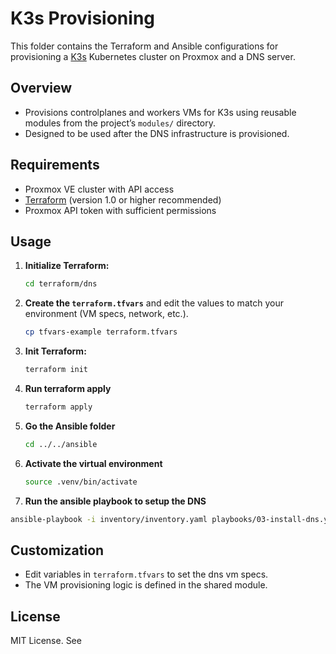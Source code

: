 # K3s Provisioning

This folder contains the Terraform and Ansible configurations for provisioning a [K3s](https://k3s.io/) Kubernetes cluster on Proxmox and a DNS server.

## Overview

- Provisions controlplanes and workers VMs for K3s using reusable modules from the project’s `modules/` directory.
- Designed to be used after the DNS infrastructure is provisioned.

## Requirements
- Proxmox VE cluster with API access
- [Terraform](https://www.terraform.io/) (version 1.0 or higher recommended)
- Proxmox API token with sufficient permissions

## Usage

1. **Initialize Terraform:**
   ```sh
   cd terraform/dns 
   ```
2. **Create the `terraform.tfvars`** and edit the values to match your environment (VM specs, network, etc.).
   ```sh
   cp tfvars-example terraform.tfvars
   ``` 
3. **Init Terraform:**
   ```sh
   terraform init
   ```
4. **Run terraform apply**
   ```sh
   terraform apply
   ```
5. **Go the Ansible folder**
   ```sh
   cd ../../ansible 
   ```
6. **Activate the virtual environment**
   ```sh
   source .venv/bin/activate
   ```
7.  **Run the ansible playbook to setup the DNS**
   ```sh
   ansible-playbook -i inventory/inventory.yaml playbooks/03-install-dns.yaml
   ```

## Customization

- Edit variables in `terraform.tfvars` to set the dns vm specs.
- The VM provisioning logic is defined in the shared module.

## License

MIT License. See